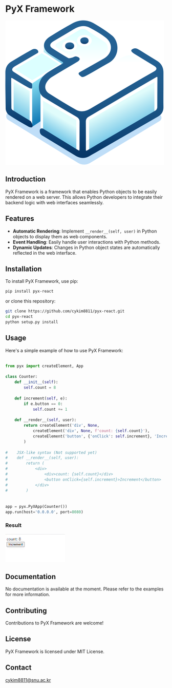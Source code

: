 # PyX Framework

![logo](https://raw.githubusercontent.com/cykim8811/pyx-react/main/assets/pyx.svg)


## Introduction
PyX Framework is a framework that enables Python objects to be easily rendered on a web server. This allows Python developers to integrate their backend logic with web interfaces seamlessly.

## Features
- **Automatic Rendering**: Implement `__render__(self, user)` in Python objects to display them as web components.
- **Event Handling**: Easily handle user interactions with Python methods.
- **Dynamic Updates**: Changes in Python object states are automatically reflected in the web interface.

## Installation
To install PyX Framework, use pip:

```bash
pip install pyx-react
```

or clone this repository:

```bash
git clone https://github.com/cykim8811/pyx-react.git
cd pyx-react
python setup.py install
```

## Usage
Here's a simple example of how to use PyX Framework:

```python

from pyx import createElement, App

class Counter:
    def __init__(self):
        self.count = 8

    def increment(self, e):
        if e.button == 0:
            self.count += 1

    def __render__(self, user):
        return createElement('div', None,
            createElement('div', None, f'count: {self.count}'),
            createElement('button', {'onClick': self.increment}, 'Increment')
        )

#    JSX-like syntax (Not supported yet)
#    def __render__(self, user):
#        return (
#            <div>
#                <div>count: {self.count}</div>
#                <button onClick={self.increment}>Increment</button>
#            </div>
#        )


app = pyx.PyXApp(Counter())
app.run(host='0.0.0.0', port=8080)


```
### Result
![result](https://raw.githubusercontent.com/cykim8811/pyx-react/main/assets/screenshot_1.gif)

## Documentation
No documentation is available at the moment. Please refer to the examples for more information.

## Contributing
Contributions to PyX Framework are welcome!

## License
PyX Framework is licensed under MIT License.

## Contact
cykim8811@snu.ac.kr
